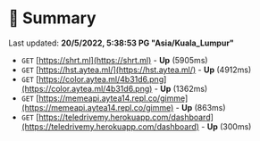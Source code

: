 # 📖 Summary
Last updated: **20/5/2022, 5:38:53 PG "Asia/Kuala_Lumpur"**

- `GET` [https://shrt.ml](https://shrt.ml) - **Up** (5905ms)
- `GET` [https://hst.aytea.ml/](https://hst.aytea.ml/) - **Up** (4912ms)
- `GET` [https://color.aytea.ml/4b31d6.png](https://color.aytea.ml/4b31d6.png) - **Up** (1362ms)
- `GET` [https://memeapi.aytea14.repl.co/gimme](https://memeapi.aytea14.repl.co/gimme) - **Up** (863ms)
- `GET` [https://teledrivemy.herokuapp.com/dashboard](https://teledrivemy.herokuapp.com/dashboard) - **Up** (300ms)
